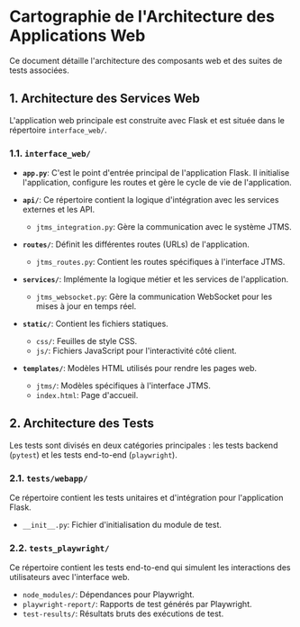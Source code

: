 # Cartographie de l'Architecture des Applications Web

Ce document détaille l'architecture des composants web et des suites de tests associées.

## 1. Architecture des Services Web

L'application web principale est construite avec Flask et est située dans le répertoire `interface_web/`.

### 1.1. `interface_web/`

*   **`app.py`**: C'est le point d'entrée principal de l'application Flask. Il initialise l'application, configure les routes et gère le cycle de vie de l'application.

*   **`api/`**: Ce répertoire contient la logique d'intégration avec les services externes et les API.
    *   `jtms_integration.py`: Gère la communication avec le système JTMS.

*   **`routes/`**: Définit les différentes routes (URLs) de l'application.
    *   `jtms_routes.py`: Contient les routes spécifiques à l'interface JTMS.

*   **`services/`**: Implémente la logique métier et les services de l'application.
    *   `jtms_websocket.py`: Gère la communication WebSocket pour les mises à jour en temps réel.

*   **`static/`**: Contient les fichiers statiques.
    *   `css/`: Feuilles de style CSS.
    *   `js/`: Fichiers JavaScript pour l'interactivité côté client.

*   **`templates/`**: Modèles HTML utilisés pour rendre les pages web.
    *   `jtms/`: Modèles spécifiques à l'interface JTMS.
    *   `index.html`: Page d'accueil.

## 2. Architecture des Tests

Les tests sont divisés en deux catégories principales : les tests backend (`pytest`) et les tests end-to-end (`playwright`).

### 2.1. `tests/webapp/`

Ce répertoire contient les tests unitaires et d'intégration pour l'application Flask.

*   `__init__.py`: Fichier d'initialisation du module de test.

### 2.2. `tests_playwright/`

Ce répertoire contient les tests end-to-end qui simulent les interactions des utilisateurs avec l'interface web.

*   `node_modules/`: Dépendances pour Playwright.
*   `playwright-report/`: Rapports de test générés par Playwright.
*   `test-results/`: Résultats bruts des exécutions de test.